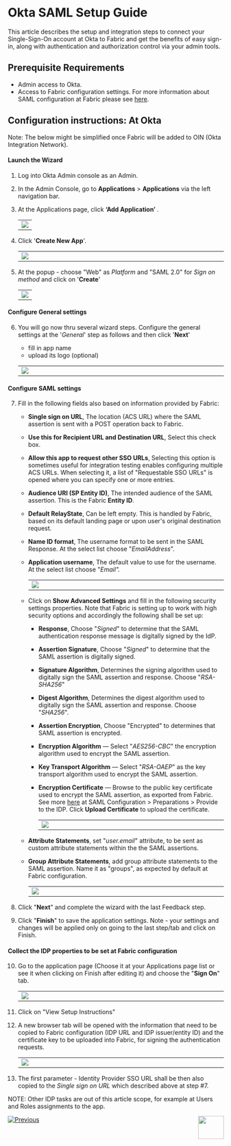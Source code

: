 # Okta SAML Setup Guide

This article describes the setup and integration steps to connect your Single-Sign-On account at Okta to Fabric and get the benefits of easy sign-in, along with authentication and authorization control via your admin tools.

## Prerequisite Requirements

- Admin access to Okta.
- Access to Fabric configuration settings. For more information about SAML configuration at Fabric please see [here](/articles/26_fabric_security/13_user_IAM_configiration.md#saml-configuration).

## Configuration instructions: At Okta

Note: The below might be simplified once Fabric will be added to OIN (Okta Integration Network).

#### Launch the Wizard

1. Log into Okta Admin console as an Admin. 

2. In the Admin Console, go to **Applications** > **Applications** via the left navigation bar.

3. At the Applications page, click **‘Add Application’** .

   <table>
   <tbody>
   <tr>
   	<td >
       <img src="images/15_okta1.png">
       </td>
   </tr>
   </tbody>
   </table>
   
   
4. Click '**Create New App**'.

   <table>
   <tbody>
   <tr>
   	<td width="700pxl">
       <img src="images/15_okta2.png">
       </td>
   </tr>
   </tbody>
   </table>

5. At the popup - choose "Web" as *Platform* and "SAML 2.0" for *Sign on method* and click on '**Create**'

   <table>
   <tbody>
   <tr>
   	<td>
       <img src="images/15_okta3.jpg">
       </td>
   </tr>
   </tbody>
   </table>


#### Configure General settings

6. You will go now thru several wizard steps. Configure the general settings at the '*General*' step as follows and then click '**Next**'

   - fill in app name 
   - upload its logo (optional) 

   <table>
   <tbody>
   <tr>
   	<td width="700pxl">
       <img src="images/15_okta4.jpg">
       </td>
   </tr>
   </tbody>
   </table>



#### Configure SAML settings

7. Fill in the following fields also based on information provided by Fabric:

   - **Single sign on URL**, The location (ACS URL) where the SAML assertion is sent with a POST operation back to Fabric.

   - **Use this for Recipient URL and Destination URL**, Select this check box.

   - **Allow this app to request other SSO URLs**, Selecting this option is sometimes useful for integration testing enables configuring multiple ACS URLs. When selecting it, a list of "Requestable SSO URLs" is opened where you can specify one or more entries. 

   - **Audience URI (SP Entity ID)**, The intended audience of the SAML assertion. This is the Fabric **Entity ID**.

   - **Default RelayState**, Can be left empty. This is handled by Fabric, based on its default landing page or upon user's original destination request.

   - **Name ID format**, The username format to be sent in the SAML Response. At the select list choose "*EmailAddress*".

   - **Application username**, The default value to use for the username. At the select list choose "*Email".*

     <table>
     <tbody>
     <tr>
     	<td width="700pxl">
         <img src="images/15_okta5.jpg">
         </td>
     </tr>
     </tbody>
     </table>
     
     
   - Click on **Show Advanced Settings** and fill in the following security settings properties. Note that Fabric is setting up to work with high security options and accordingly the following shall be set up:
   
     - **Response**, Choose "*Signed*" to determine that the SAML authentication response message is digitally signed by the IdP.
   
     - **Assertion Signature**, Choose "*Signed*" to determine that the SAML assertion is digitally signed.
   
     - **Signature Algorithm**, Determines the signing algorithm used to digitally sign the SAML assertion and response. Choose "*RSA-SHA256*"
   
     - **Digest Algorithm**, Determines the digest algorithm used to digitally sign the SAML assertion and response. Choose "*SHA256*".
   
     - **Assertion Encryption**, Choose "Encrypted" to determines that SAML assertion is encrypted. 
   
     - **Encryption Algorithm** — Select "*AES256-CBC*" the encryption algorithm used to encrypt the SAML assertion.
   
     - **Key Transport Algorithm** — Select "*RSA-OAEP*" as the key transport algorithm used to encrypt the SAML assertion.
   
     - **Encryption Certificate** — Browse to the public key certificate used to encrypt the SAML assertion, as exported from Fabric. See more  [here](/articles/26_fabric_security/13_user_IAM_configiration.md#saml-configuration) at SAML Configuration > Preparations > Provide to the IDP. Click **Upload Certificate** to upload the certificate.
   
       <table>
       <tbody>
       <tr>
       	<td width="700pxl">
           <img src="images/15_okta6.jpg">
           </td>
       </tr>
       </tbody>
       </table>
   
   - **Attribute Statements**, set "*user.email*" attribute, to be sent as custom attribute statements within the the SAML assertions.
   
   - **Group Attribute Statements**, add group attribute statements to the SAML assertion. Name it as "groups", as expected by default at Fabric configuration. 
   
     <table><tbody><tr>    <td width="700pxl">    <img src="images/15_okta7.png">    </td></tr></tbody></table>
   
     
   
8.  Click "**Next**" and complete the wizard with the last Feedback step.
9. Click "**Finish**" to save the application settings. Note - your settings and changes will be applied only on going to the last step/tab and click on Finish.



#### Collect the IDP properties to be set at Fabric configuration

10. Go to the application page (Choose it at your Applications page list or see it when clicking on Finish after editing it) and choose the "**Sign On**" tab.

    <table><tbody><tr>    <td width="700pxl">    <img src="images/15_okta8.jpg">    </td></tr></tbody></table>

11. Click on "View Setup Instructions"

12. A new browser tab will be opened with the information that need to be copied to Fabric configuration (IDP URL and IDP issuer/entity ID) and the certificate key to be uploaded into Fabric, for signing the authentication requests.

     <table><tbody><tr>    <td width="700pxl">    <img src="images/15_okta9.jpg">    </td></tr></tbody></table>

13. The first parameter - Identity Provider SSO URL shall be then also copied to the *Single sign on URL* which described above at step #7.



NOTE: Other IDP tasks are out of this article scope, for example at Users and Roles assignments to the app.



[![Previous](/articles/images/Previous.png)](/articles/26_fabric_security/14_user_IAM_SAML_Azure_AD_setup.md)[<img align="right" width="60" height="54" src="/articles/images/Next.png">](/articles/26_fabric_security/16_user_IAM_auditing.md)

